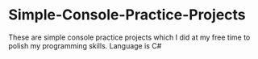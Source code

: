 # Simple-Console-Practice-Projects
These are simple console practice projects which I did at my free time to polish my programming skills. Language is C#
